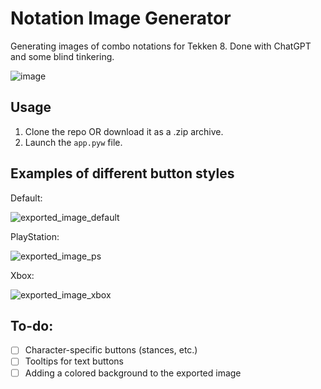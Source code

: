 # Notation Image Generator
Generating images of combo notations for Tekken 8. Done with ChatGPT and some blind tinkering.

![image](https://github.com/LolJohn11/NotationImageGenerator/assets/49366383/dc5b2d7b-0ce3-4798-b708-ca0a2c04d603)

## Usage
1. Clone the repo OR download it as a .zip archive.
2. Launch the `app.pyw` file.

## Examples of different button styles

Default:

![exported_image_default](https://github.com/LolJohn11/NotationImageGenerator/assets/49366383/c05b7dc8-71c3-4e0a-bb73-6fa61a78b44a)

PlayStation:

![exported_image_ps](https://github.com/LolJohn11/NotationImageGenerator/assets/49366383/7298c76b-2e1d-4711-bdde-8e54f2fe54e2)

Xbox:

![exported_image_xbox](https://github.com/LolJohn11/NotationImageGenerator/assets/49366383/49ca8e6d-e109-4ae0-bebd-30d356c9d098)

## To-do:
- [ ] Character-specific buttons (stances, etc.)
- [ ] Tooltips for text buttons
- [ ] Adding a colored background to the exported image
